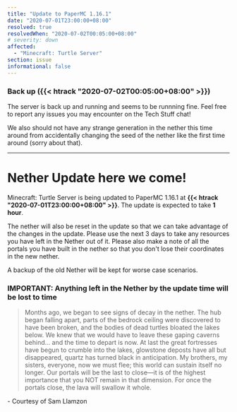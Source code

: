```yaml
---
title: "Update to PaperMC 1.16.1"
date: "2020-07-01T23:00:00+08:00"
resolved: true
resolvedWhen: "2020-07-02T00:05:00+08:00"
# severity: down
affected:
  - "Minecraft: Turtle Server"
section: issue
informational: false
---
```


### Back up ({{< htrack "2020-07-02T00:05:00+08:00" >}})

The server is back up and running and seems to be runnning fine. Feel free to report any issues you may encounter on the Tech Stuff chat!

We also should not have any strange generation in the nether this time around from accidentally changing the seed of the nether like the first time around (sorry about that).

---

# Nether Update here we come!

Minecraft: Turtle Server is being updated to PaperMC 1.16.1 at **{{< htrack "2020-07-01T23:00:00+08:00" >}}**. The update is expected to take **1 hour**.

The nether will also be reset in the update so that we can take advantage of the changes in the update. Please use the next 3 days to take any resources you have left in the Nether out of it. Please also make a note of all the portals you have built in the nether so that you don't lose their coordinates in the new nether.

A backup of the old Nether will be kept for worse case scenarios.

### IMPORTANT: Anything left in the Nether by the update time will be lost to time

> Months ago, we began to see signs of decay in the nether. The hub began falling apart, parts of the bedrock ceiling were discovered to have been broken, and the bodies of dead turtles bloated the lakes below. We knew that we would have to leave these gaping caverns behind... and the time to depart is now. At last the great fortresses have begun to crumble into the lakes, glowstone deposts have all but disappeared, quartz has turned black in anticipation. My brothers, my sisters, everyone, now we must flee; this world can sustain itself no longer. Our portals will be the last to close—it is of the highest importance that you NOT remain in that dimension. For once the portals close, the lava will swallow it whole.

\- Courtesy of Sam Llamzon
